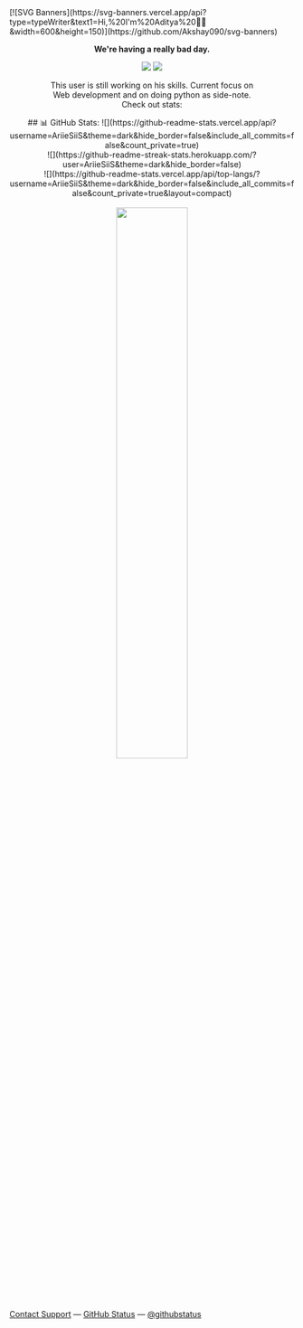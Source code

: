 <div>
[![SVG Banners](https://svg-banners.vercel.app/api?type=typeWriter&text1=Hi,%20I'm%20Aditya%20👨‍💻&width=600&height=150)](https://github.com/Akshay090/svg-banners)
</div>
<div align="center">
        <p><strong>We're having a really bad day.</strong></p>
<p>   
  <a href="mailto:adtytiw@gmail.com" target="_blank"><img src="https://img.shields.io/badge/-Email-0D1117?style=for-the-badge&logo=gmail&logoColor=0078D4"></a>
  <a href="https://www.linkedin.com/in/aditya-tiwari-38ba35310" target="_blank"><img src="https://img.shields.io/badge/-LinkedIn-0D1117?style=for-the-badge&logo=linkedin&logoColor=0078D4"></a>
    <!--https://dev.to/envoy_/150-badges-for-github-pnk-->
</p>
        <p>This user is still working on his skills. Current focus on <br>Web development and on doing python as side-note. <br>Check out stats:</p>
## 📊 GitHub Stats:
![](https://github-readme-stats.vercel.app/api?username=AriieSiiS&theme=dark&hide_border=false&include_all_commits=false&count_private=true)<br>
![](https://github-readme-streak-stats.herokuapp.com/?user=AriieSiiS&theme=dark&hide_border=false)<br>
![](https://github-readme-stats.vercel.app/api/top-langs/?username=AriieSiiS&theme=dark&hide_border=false&include_all_commits=false&count_private=true&layout=compact)
<br><br>
<img src="assets/212750996-938b257b-266c-45a7-9af7-655341c0f58b.gif" width="50%">
</div>
        <div id="suggestions">
        <a href="https://www.youtube.com/watch?v=dQw4w9WgXcQ">Contact Support</a> —
        <a href="https://www.youtube.com/watch?v=dQw4w9WgXcQ">GitHub Status</a> —
        <a href="https://www.youtube.com/watch?v=dQw4w9WgXcQ">@githubstatus</a>
        </div>
</div>
